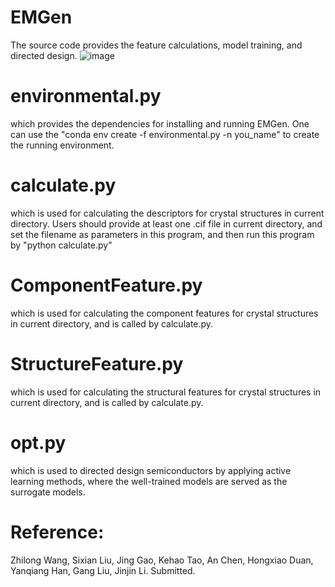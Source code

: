 # EMGen

The source code provides the feature calculations, model training, and directed design.
![image](https://github.com/CodingWZL/ElecML/assets/104205506/59a4c1ab-904e-4eec-9feb-7b30f4134edd)

# environmental.py
which provides the dependencies for installing and running EMGen.
One can use the "conda env create -f environmental.py -n you_name" to create the running environment.

# calculate.py
which is used for calculating the descriptors for crystal structures in current directory. Users should provide at least one .cif file in current directory, and set the filename as parameters in this program, and then run this program by "python calculate.py"

# ComponentFeature.py
which is used for calculating the component features for crystal structures in current directory, and is called by calculate.py.

# StructureFeature.py
which is used for calculating the structural features for crystal structures in current directory, and is called by calculate.py.

# opt.py
which is used to directed design semiconductors by applying active learning methods, where the well-trained models are served as the surrogate models.

# Reference:
Zhilong Wang, Sixian Liu, Jing Gao, Kehao Tao, An Chen, Hongxiao Duan, Yanqiang Han, Gang Liu, Jinjin Li. Submitted.
